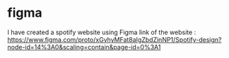 # figma
I have created a spotify website using Figma 
link of the website :
https://www.figma.com/proto/xGvhyMFat8aIgZbdZinNP1/Spotify-design?node-id=14%3A0&scaling=contain&page-id=0%3A1

